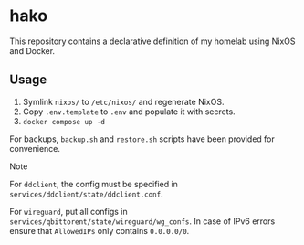 # hako

This repository contains a declarative definition of my homelab using NixOS and
Docker.

## Usage

1. Symlink `nixos/` to `/etc/nixos/` and regenerate NixOS.
2. Copy `.env.template` to `.env` and populate it with secrets.
3. `docker compose up -d`

For backups, `backup.sh` and `restore.sh` scripts have been provided for
convenience.

> [!NOTE]
> For `ddclient`, the config must be specified in
> `services/ddclient/state/ddclient.conf`.
>
> For `wireguard`, put all configs in
> `services/qbittorent/state/wireguard/wg_confs`. In case of IPv6 errors
> ensure that `AllowedIPs` only contains `0.0.0.0/0`.
